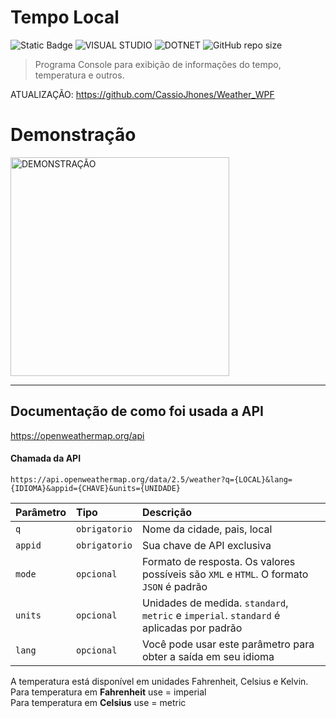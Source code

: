 # Tempo Local  
![Static Badge](https://img.shields.io/badge/Status-Finalizado-green?style=for-the-badge)
![VISUAL STUDIO](https://img.shields.io/badge/Visual_Studio-5C2D91?style=for-the-badge&logo=visual%20studio&logoColor=white)
![DOTNET](https://img.shields.io/badge/.NET-Version_8.0-gray?style=for-the-badge&labelColor=%23512BD4)
![GitHub repo size](https://img.shields.io/github/repo-size/CassioJhones/TempoLocal_API_Download?style=for-the-badge&label=Project%20Size&labelColor=%23512BD4)
> Programa Console para exibição de informações do tempo, temperatura e outros.

ATUALIZAÇÃO: https://github.com/CassioJhones/Weather_WPF

# Demonstração
<img src="https://github.com/CassioJhones/TempoLocal_API_Download/assets/56178855/61381563-823f-408b-a706-1982e0652867" width="350px" alt="DEMONSTRAÇÃO">

---

## Documentação de como foi usada a API
https://openweathermap.org/api

#### Chamada da API

```https
https://api.openweathermap.org/data/2.5/weather?q={LOCAL}&lang={IDIOMA}&appid={CHAVE}&units={UNIDADE}
```

| Parâmetro   | Tipo       | Descrição                           |
| :---------- | :--------- | :---------------------------------- |
|`q` | `obrigatorio` | Nome da cidade, pais, local |
|`appid` | `obrigatorio` | Sua chave de API exclusiva  |
|`mode` | `opcional` | Formato de resposta. Os valores possíveis são `XML` e `HTML`. O formato `JSON` é padrão |
|`units` | `opcional` | Unidades de medida. `standard`, `metric` e `imperial`. `standard` é aplicadas por padrão |
|`lang` | `opcional` | Você pode usar este parâmetro para obter a saída em seu idioma |

A temperatura está disponível em unidades Fahrenheit, Celsius e Kelvin.<br/>
Para temperatura em **Fahrenheit** use = imperial<br/>
Para temperatura em **Celsius** use = metric
